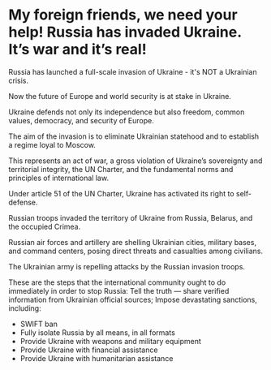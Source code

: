  # My foreign friends, we need your help! Russia has invaded Ukraine. It’s war and it’s real!

Russia has launched a full-scale invasion of Ukraine - it's NOT a Ukrainian crisis.

Now the future of Europe and world security is at stake in Ukraine.

Ukraine defends not only its independence but also freedom, common values, democracy, and security of Europe.

The aim of the invasion is to eliminate Ukrainian statehood and to establish a regime loyal to Moscow.

This represents an act of war, a gross violation of Ukraine’s sovereignty and territorial integrity, the UN Charter, and the fundamental norms and principles of international law.

Under article 51 of the UN Charter, Ukraine has activated its right to self-defense.

Russian troops invaded the territory of Ukraine from Russia, Belarus, and the occupied Crimea.

Russian air forces and artillery are shelling Ukrainian cities, military bases, and command centers, posing direct threats and casualties among civilians.

The Ukrainian army is repelling attacks by the Russian invasion troops.

These are the steps that the international community ought to do immediately in order to stop Russia:
Tell the truth — share verified information from Ukrainian official sources;
Impose devastating sanctions, including:
  - SWIFT ban
  - Fully isolate Russia by all means, in all formats
  - Provide Ukraine with weapons and military equipment
  - Provide Ukraine with financial assistance
  - Provide Ukraine with humanitarian assistance

